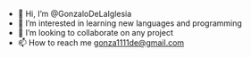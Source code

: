 - 👋 Hi, I’m @GonzaloDeLaIglesia
- 👀 I’m interested in learning new languages and programming
- 💞️ I’m looking to collaborate on any project
- 📫 How to reach me gonza1111de@gmail.com

<!---
GonzaloDeLaIglesia/GonzaloDeLaIglesia is a ✨ special ✨ repository because its `README.md` (this file) appears on your GitHub profile.
You can click the Preview link to take a look at your changes.
--->
